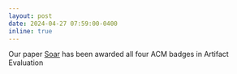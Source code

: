 ```yaml
---
layout: post
date: 2024-04-27 07:59:00-0400
inline: true
---
```


Our paper <a href="https://dl.acm.org/doi/10.1145/3636534.3649352" target="_blank" rel="noopener noreferrer"> Soar</a>  has been awarded all four ACM badges in Artifact Evaluation

